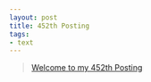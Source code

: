 ```yaml
---
layout: post
title: 452th Posting
tags: 
- text
---
```


> [Welcome to my 452th Posting](https://janghan-kor.tistory.com/1713)
